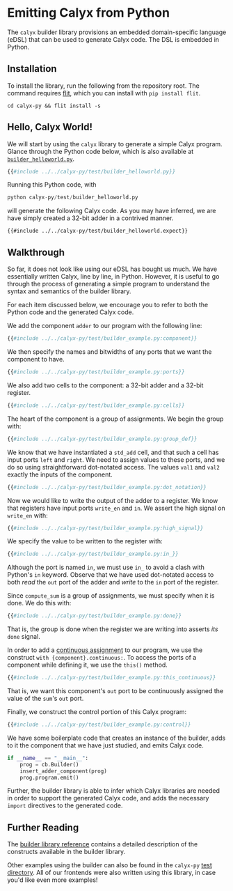 # Emitting Calyx from Python

The `calyx` builder library provisions an embedded domain-specific language (eDSL) that can be used to generate Calyx code.
The DSL is embedded in Python.

## Installation

To install the library, run the following from the repository root.
The command requires [flit][], which you can install with `pip install flit`.

```
cd calyx-py && flit install -s
```

## Hello, Calyx World!

We will start by using the `calyx` library to generate a simple Calyx program.
Glance through the Python code below, which is also available at [`builder_helloworld.py`][helloworld].

```python
{{#include ../../calyx-py/test/builder_helloworld.py}}
```
Running this Python code, with
```python
python calyx-py/test/builder_helloworld.py
```
will generate the following Calyx code.
As you may have inferred, we are have simply created a 32-bit adder in a contrived manner.

```calyx
{{#include ../../calyx-py/test/builder_helloworld.expect}}
```

## Walkthrough

So far, it does not look like using our eDSL has bought us much.
We have essentially written Calyx, line by line, in Python.
However, it is useful to go through the process of generating a simple program to understand the syntax and semantics of the builder library.

For each item discussed below, we encourage you to refer to both the Python code and the generated Calyx code.

We add the component `adder` to our program with the following line:

```python
{{#include ../../calyx-py/test/builder_example.py:component}}
```

We then specify the names and bitwidths of any ports that we want the component to have.

```python
{{#include ../../calyx-py/test/builder_example.py:ports}}
```

We also add two cells to the component: a 32-bit adder and a 32-bit register.

```python
{{#include ../../calyx-py/test/builder_example.py:cells}}
```

The heart of the component is a group of assignments.
We begin the group with:

```python
{{#include ../../calyx-py/test/builder_example.py:group_def}}
```

We know that we have instantiated a `std_add` cell, and that such a cell has input ports `left` and `right`.
We need to assign values to these ports, and we do so using straightforward dot-notated access.
The values `val1` and `val2` exactly the inputs of the component.

```python
{{#include ../../calyx-py/test/builder_example.py:dot_notation}}
```

Now we would like to write the output of the adder to a register.
We know that registers have input ports `write_en` and `in`.
We assert the high signal on `write_en` with:
```python
{{#include ../../calyx-py/test/builder_example.py:high_signal}}
```
We specify the value to be written to the register with:
```python
{{#include ../../calyx-py/test/builder_example.py:in_}}
```
Although the port is named `in`, we must use `in_` to avoid a clash with Python's `in` keyword.
Observe that we have used dot-notated access to both _read_ the `out` port of the adder and _write_ to the `in` port of the register.

Since `compute_sum` is a group of assignments, we must specify when it is done. We do this with:

```python
{{#include ../../calyx-py/test/builder_example.py:done}}
```
That is, the group is done when the register we are writing into asserts _its_ `done` signal.

In order to add a [continuous assignment][cont] to our program, we use the construct `with {component}.continuous:`.
To access the ports of a component while defining it, we use the `this()` method.

```python
{{#include ../../calyx-py/test/builder_example.py:this_continuous}}
```
That is, we want this component's `out` port to be continuously assigned the value of the `sum`'s `out` port.

Finally, we construct the control portion of this Calyx program:

```python
{{#include ../../calyx-py/test/builder_example.py:control}}
```

We have some boilerplate code that creates an instance of the builder, adds to it the component that we have just studied, and emits Calyx code.
```python
if __name__ == "__main__":
    prog = cb.Builder()
    insert_adder_component(prog)
    prog.program.emit()
```
Further, the builder library is able to infer which Calyx libraries are needed in order to support the generated Calyx code, and adds the necessary `import` directives to the generated code.

## Further Reading

The [builder library reference][ref] contains a detailed description of the constructs available in the builder library.

Other examples using the builder can also be found in the `calyx-py` [test directory][test]. All of our frontends were also written using this library, in case you'd like even more examples!

[cont]: ../lang/ref.md#continuous-assignments
[example]: https://github.com/calyxir/calyx/blob/master/calyx-py/test/builder_example.py
[flit]: https://flit.readthedocs.io/en/latest/
[godone]: ..lang/ref.md#the-go-done-interface
[guarded]: ../lang/ref.md#guarded-assignments
[ref]: ref.md
[test]: https://github.com/calyxir/calyx/tree/master/calyx-py/test/
[helloworld]: https://github.com/calyxir/calyx/blob/master/calyx-py/test/builder_helloworld.py
